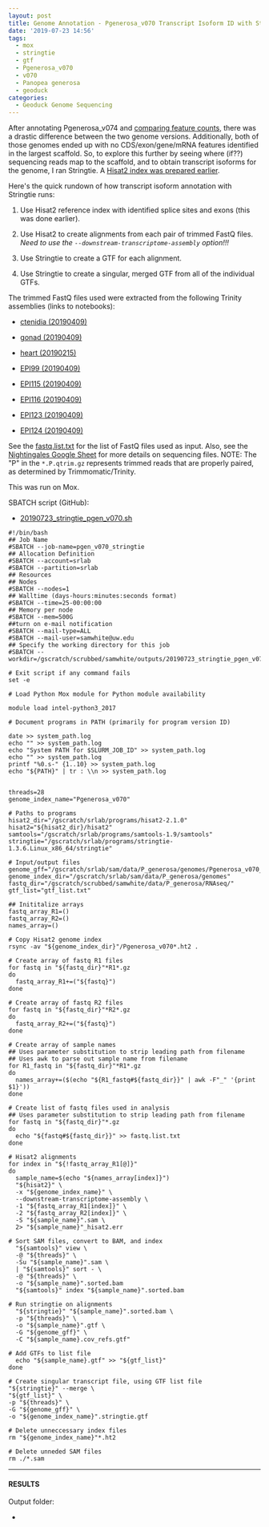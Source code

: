 ```yaml
---
layout: post
title: Genome Annotation - Pgenerosa_v070 Transcript Isoform ID with Stringtie on Mox
date: '2019-07-23 14:56'
tags:
  - mox
  - stringtie
  - gtf
  - Pgenerosa_v070
  - v070
  - Panopea generosa
  - geoduck
categories:
  - Geoduck Genome Sequencing
---
```

After annotating Pgenerosa_v074 and [comparing feature counts](https://robertslab.github.io/sams-notebook/2019/07/22/Genome-Annotation-Pgenerosa_v070-and-v074-Top-18-Scaffolds-Feature-Count-Comparisons.html), there was a drastic difference between the two genome versions. Additionally, both of those genomes ended up with no CDS/exon/gene/mRNA features identified in the largest scaffold. So, to explore this further by seeing where (if??) sequencing reads map to the scaffold, and to obtain transcript isoforms for the genome, I ran Stringtie. A [Hisat2 index was prepared earlier](https://robertslab.github.io/sams-notebook/2019/07/23/Genome-Annotation-Pgenerosa_v070-Hisat2-Transcript-Isoform-Index.html).

Here's the quick rundown of how transcript isoform annotation with Stringtie runs:

1. Use Hisat2 reference index with identified splice sites and exons (this was done earlier).

2. Use Hisat2 to create alignments from each pair of trimmed FastQ files. _Need to use the `--downstream-transcriptome-assembly` option!!!_

3. Use Stringtie to create a GTF for each alignment.

4. Use Stringtie to create a singular, merged GTF from all of the individual GTFs.

The trimmed FastQ files used were extracted from the following Trinity assemblies (links to notebooks):

- [ctenidia (20190409)](https://robertslab.github.io/sams-notebook/2019/04/09/Transcriptome-Assembly-Geoduck-Tissue-specific-Assembly-Ctenidia-with-HiSeq-and-NovaSeq-Data-on-Mox.html)

- [gonad (20190409)](https://robertslab.github.io/sams-notebook/2019/04/09/Transcriptome-Assembly-Geoduck-Tissue-specific-Assembly-Gonad-HiSeq-and-NovaSeq-Data-on-Mox.html)

- [heart (20190215)](https://robertslab.github.io/sams-notebook/2019/02/15/Transcriptome-Assembly-Geoduck-Tissue-Specific-Assembly-Heart.html)

- [EPI99 (20190409)](https://robertslab.github.io/sams-notebook/2019/04/09/Transcriptome-Assembly-Geoduck-Tissue-specific-Assembly-Larvae-Day5-EPI99-with-HiSeq-and-NovaSeq-Data-on-Mox.html)

- [EPI115 (20190409)](https://robertslab.github.io/sams-notebook/2019/04/09/Transcriptome-Assembly-Geoduck-Tissue-specific-Assembly-Juvenile-Super-Low-OA-EPI115-with-HiSeq-Data-on-Mox.html)

- [EPI116 (20190409)](https://robertslab.github.io/sams-notebook/2019/04/09/Transcriptome-Assembly-Geoduck-Tissue-specific-Assembly-Juvenile-Super-Low-OA-EPI116-with-HiSeq-Data-on-Mox.html)

- [EPI123 (20190409)](https://robertslab.github.io/sams-notebook/2019/04/09/Transcriptome-Assembly-Geoduck-Tissue-specific-Assembly-Juvenile-Ambient-OA-EPI123-with-HiSeq-Data-on-Mox.html)

- [EPI124 (20190409)](https://robertslab.github.io/sams-notebook/2019/04/09/Transcriptome-Assembly-Geoduck-Tissue-specific-Assembly-Juvenile-Ambient-OA-EPI124-with-HiSeq-and-NovaSeq-Data-on-Mox.html)

See the [fastq.list.txt](https://gannet.fish.washington.edu/Atumefaciens/20190723_stringtie_pgen_v070/fastq.list.txt) for the list of FastQ files used as input. Also, see the [Nightingales Google Sheet](http://b.link/nightingales) for more details on sequencing files.
NOTE: The "P" in the `*.P.qtrim.gz` represents trimmed reads that are properly paired, as determined by Trimmomatic/Trinity.


This was run on Mox.

SBATCH script (GitHub):

- [20190723_stringtie_pgen_v070.sh](https://github.com/RobertsLab/sams-notebook/blob/master/sbatch_scripts/20190723_stringtie_pgen_v070.sh)

```shell
#!/bin/bash
## Job Name
#SBATCH --job-name=pgen_v070_stringtie
## Allocation Definition
#SBATCH --account=srlab
#SBATCH --partition=srlab
## Resources
## Nodes
#SBATCH --nodes=1
## Walltime (days-hours:minutes:seconds format)
#SBATCH --time=25-00:00:00
## Memory per node
#SBATCH --mem=500G
##turn on e-mail notification
#SBATCH --mail-type=ALL
#SBATCH --mail-user=samwhite@uw.edu
## Specify the working directory for this job
#SBATCH --workdir=/gscratch/scrubbed/samwhite/outputs/20190723_stringtie_pgen_v070

# Exit script if any command fails
set -e

# Load Python Mox module for Python module availability

module load intel-python3_2017

# Document programs in PATH (primarily for program version ID)

date >> system_path.log
echo "" >> system_path.log
echo "System PATH for $SLURM_JOB_ID" >> system_path.log
echo "" >> system_path.log
printf "%0.s-" {1..10} >> system_path.log
echo "${PATH}" | tr : \\n >> system_path.log


threads=28
genome_index_name="Pgenerosa_v070"

# Paths to programs
hisat2_dir="/gscratch/srlab/programs/hisat2-2.1.0"
hisat2="${hisat2_dir}/hisat2"
samtools="/gscratch/srlab/programs/samtools-1.9/samtools"
stringtie="/gscratch/srlab/programs/stringtie-1.3.6.Linux_x86_64/stringtie"

# Input/output files
genome_gff="/gscratch/srlab/sam/data/P_generosa/genomes/Pgenerosa_v070_genome_snap02.all.renamed.putative_function.domain_added.gff"
genome_index_dir="/gscratch/srlab/sam/data/P_generosa/genomes"
fastq_dir="/gscratch/scrubbed/samwhite/data/P_generosa/RNAseq/"
gtf_list="gtf_list.txt"

## Inititalize arrays
fastq_array_R1=()
fastq_array_R2=()
names_array=()

# Copy Hisat2 genome index
rsync -av "${genome_index_dir}"/Pgenerosa_v070*.ht2 .

# Create array of fastq R1 files
for fastq in "${fastq_dir}"*R1*.gz
do
  fastq_array_R1+=("${fastq}")
done

# Create array of fastq R2 files
for fastq in "${fastq_dir}"*R2*.gz
do
  fastq_array_R2+=("${fastq}")
done

# Create array of sample names
## Uses parameter substitution to strip leading path from filename
## Uses awk to parse out sample name from filename
for R1_fastq in "${fastq_dir}"*R1*.gz
do
  names_array+=($(echo "${R1_fastq#${fastq_dir}}" | awk -F"_" '{print $1}'))
done

# Create list of fastq files used in analysis
## Uses parameter substitution to strip leading path from filename
for fastq in "${fastq_dir}"*.gz
do
  echo "${fastq#${fastq_dir}}" >> fastq.list.txt
done

# Hisat2 alignments
for index in "${!fastq_array_R1[@]}"
do
  sample_name=$(echo "${names_array[index]}")
  "${hisat2}" \
  -x "${genome_index_name}" \
  --downstream-transcriptome-assembly \
  -1 "${fastq_array_R1[index]}" \
  -2 "${fastq_array_R2[index]}" \
  -S "${sample_name}".sam \
  2> "${sample_name}"_hisat2.err

# Sort SAM files, convert to BAM, and index
  "${samtools}" view \
  -@ "${threads}" \
  -Su "${sample_name}".sam \
  | "${samtools}" sort - \
  -@ "${threads}" \
  -o "${sample_name}".sorted.bam
  "${samtools}" index "${sample_name}".sorted.bam

# Run stringtie on alignments
  "${stringtie}" "${sample_name}".sorted.bam \
  -p "${threads}" \
  -o "${sample_name}".gtf \
  -G "${genome_gff}" \
  -C "${sample_name}.cov_refs.gtf"

# Add GTFs to list file
  echo "${sample_name}.gtf" >> "${gtf_list}"
done

# Create singular transcript file, using GTF list file
"${stringtie}" --merge \
"${gtf_list}" \
-p "${threads}" \
-G "${genome_gff}" \
-o "${genome_index_name}".stringtie.gtf

# Delete unneccessary index files
rm "${genome_index_name}"*.ht2

# Delete unneded SAM files
rm ./*.sam
```


---

#### RESULTS

Output folder:

- []()
